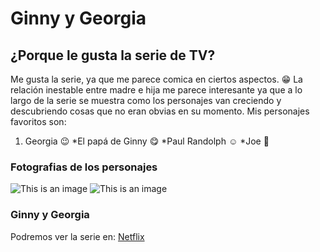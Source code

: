 # Ginny y Georgia 
## ¿Porque le gusta la serie de TV?
Me gusta la serie, ya que me parece comica en ciertos aspectos. :grin: 
La relación inestable entre madre e hija me parece interesante ya que a lo largo de la serie se muestra como los personajes van creciendo y descubriendo cosas que no eran obvias en su momento. Mis personajes favoritos son: 
1. Georgia :wink:
    *El papá de Ginny :yum:
        *Paul Randolph :relaxed:
            *Joe :hugs:
### Fotografias de los personajes 
![This is an image](https://www.google.com/url?sa=i&url=https%3A%2F%2Fwww.sosyncd.com%2Fdatabase%2Fgeorgia-miller-personality-type-zodiac-sign-enneagram-2%2F&psig=AOvVaw1Ujkxt3JnK_NzUNrGnm1wx&ust=1676473615177000&source=images&cd=vfe&ved=0CA0QjRxqFwoTCOjbx4Wllf0CFQAAAAAdAAAAABAD)
![This is an image](https://www.google.com/url?sa=i&url=https%3A%2F%2Fwww.digitalspy.com%2Ftv%2Fustv%2Fa42386399%2Fginny-and-georgia-season-3-release-date-netflix%2F&psig=AOvVaw1g1ju3b_-o28w3XdQ81KtI&ust=1676473673758000&source=images&cd=vfe&ved=0CA0QjRxqFwoTCLiHvqGllf0CFQAAAAAdAAAAABAD)
 
 ### Ginny y Georgia
 Podremos ver la serie en: [Netflix](https://www.netflix.com/gt/title/81025696)